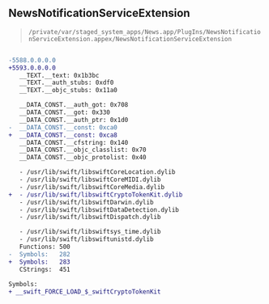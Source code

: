 ## NewsNotificationServiceExtension

> `/private/var/staged_system_apps/News.app/PlugIns/NewsNotificationServiceExtension.appex/NewsNotificationServiceExtension`

```diff

-5588.0.0.0.0
+5593.0.0.0.0
   __TEXT.__text: 0x1b3bc
   __TEXT.__auth_stubs: 0xdf0
   __TEXT.__objc_stubs: 0x11a0

   __DATA_CONST.__auth_got: 0x708
   __DATA_CONST.__got: 0x330
   __DATA_CONST.__auth_ptr: 0x1d0
-  __DATA_CONST.__const: 0xca0
+  __DATA_CONST.__const: 0xca8
   __DATA_CONST.__cfstring: 0x140
   __DATA_CONST.__objc_classlist: 0x70
   __DATA_CONST.__objc_protolist: 0x40

   - /usr/lib/swift/libswiftCoreLocation.dylib
   - /usr/lib/swift/libswiftCoreMIDI.dylib
   - /usr/lib/swift/libswiftCoreMedia.dylib
+  - /usr/lib/swift/libswiftCryptoTokenKit.dylib
   - /usr/lib/swift/libswiftDarwin.dylib
   - /usr/lib/swift/libswiftDataDetection.dylib
   - /usr/lib/swift/libswiftDispatch.dylib

   - /usr/lib/swift/libswiftsys_time.dylib
   - /usr/lib/swift/libswiftunistd.dylib
   Functions: 500
-  Symbols:   282
+  Symbols:   283
   CStrings:  451
 
Symbols:
+ __swift_FORCE_LOAD_$_swiftCryptoTokenKit

```
